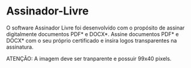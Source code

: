 # Assinador-Livre
O software Assinador Livre foi desenvolvido com o propósito de assinar digitalmente documentos PDF* e DOCX*.
Assine documentos PDF* e DOCX* com o seu próprio certificado e insira logos transparentes na assinatura.

ATENÇÃO: A imagem deve ser tranparente e possuir 99x40 pixels.

